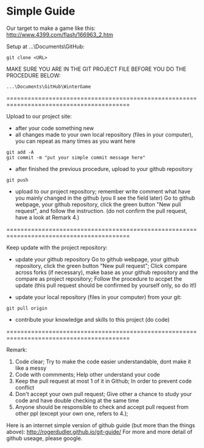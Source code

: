 # Simple Guide

Our target to make a game like this: http://www.4399.com/flash/166963_2.htm

Setup at ...\Documents\GitHub:
```
git clone <URL>
```



MAKE SURE YOU ARE IN THE GIT PROJECT FILE BEFORE YOU DO THE PROCEDURE BELOW:
```
...\Documents\GitHub\WinterGame
```

=========================================================================================

Upload to our project site:
- after your code something new
- all changes made to your own local repository (files in your computer), you can repeat as many times as you want here
```
git add -A
git commit -m "put your simple commit message here"
```
- after finished the previous procedure, upload to your github repository
```
git push
```
- upload to our project repository; remember write comment what have you mainly changed in the github (you ll see the field later)
Go to github webpage, your github repository, click the green button "New pull request", and follow the instruction. (do not confirm the pull request, have a look at Remark 4.)

=========================================================================================

Keep update with the project repository:
- update your github repository
Go to github webpage, your github repository, click the green button "New pull request";
Click compare across forks (if necessary), make base as your github repository and the compare as project repository;
Follow the procedure to accpet the update (this pull request should be confirmed by yourself only, so do it!)

- update your local repository (files in your computer) from your git:
```
git pull origin
```
- contribute your knowledge and skills to this project (do code)

=========================================================================================

Remark:

1. Code clear; Try to make the code easier understandable, dont make it like a messy
2. Code with commments; Help other understand your code
3. Keep the pull request at most 1 of it in Github; In order to prevent code conflict
4. Don't accept your own pull request; Give other a chance to study your code and have double checking at the same time
5. Anyone should be responsible to check and accept pull request from other ppl (except your own one, refers to 4.);


Here is an internet simple version of github guide (but more than the things above): http://rogerdudler.github.io/git-guide/
For more and more detail of github useage, please google.
